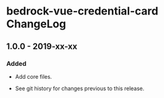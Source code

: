 # bedrock-vue-credential-card ChangeLog

## 1.0.0 - 2019-xx-xx

### Added
- Add core files.

- See git history for changes previous to this release.
